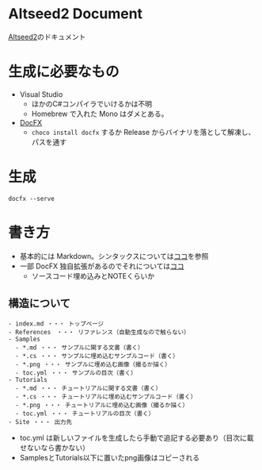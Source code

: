 # Altseed2 Document

[Altseed2](https://github.com/altseed/altseed2-csharp)のドキュメント

# 生成に必要なもの

- Visual Studio
  - ほかのC#コンパイラでいけるかは不明
  - Homebrew で入れた Mono はダメとある。
- [DocFX](https://github.com/dotnet/docfx)
  - `choco install docfx` するか Release からバイナリを落として解凍し、パスを通す

# 生成

`docfx --serve` 

# 書き方

- 基本的には Markdown。シンタックスについては[ココ](https://github.github.com/gfm/)を参照
- 一部 DocFX 独自拡張があるのでそれについては[ココ](https://dotnet.github.io/docfx/spec/docfx_flavored_markdown.html?tabs=tabid-1%2Ctabid-a)
  - ソースコード埋め込みとNOTEくらいか

## 構造について
```
- index.md ・・・ トップページ
- References　・・・ リファレンス（自動生成なので触らない）
- Samples
  - *.md ・・・ サンプルに関する文書（書く）
  - *.cs ・・・ サンプルに埋め込むサンプルコード（書く）
  - *.png ・・・ サンプルに埋め込む画像（撮るか描く）
  - toc.yml ・・・ サンプルの目次（書く）
- Tutorials
  - *.md ・・・ チュートリアルに関する文書（書く）
  - *.cs ・・・ チュートリアルに埋め込むサンプルコード（書く）
  - *.png ・・・ チュートリアルに埋め込む画像（撮るか描く）
  - toc.yml ・・・ チュートリアルの目次（書く）
- Site ・・・ 出力先
```

- toc.yml は新しいファイルを生成したら手動で追記する必要あり（目次に載せないなら書かない）
- SamplesとTutorials以下に置いたpng画像はコピーされる
